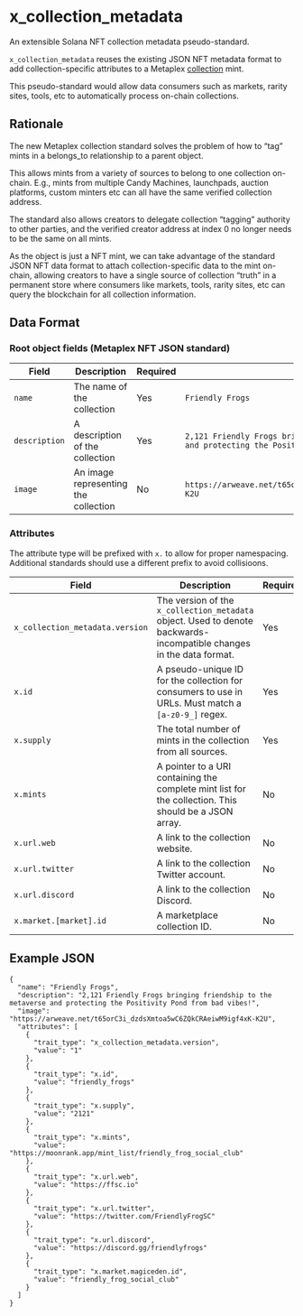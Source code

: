 # x_collection_metadata

An extensible Solana NFT collection metadata pseudo-standard.

`x_collection_metadata` reuses the existing JSON NFT metadata format to add collection-specific attributes to a Metaplex [collection](https://docs.metaplex.com/token-metadata/specification#collections) mint.

This pseudo-standard would allow data consumers such as markets, rarity sites, tools, etc to automatically process on-chain collections.

## Rationale

The new Metaplex collection standard solves the problem of how to “tag” mints in a belongs_to relationship to a parent object.

This allows mints from a variety of sources to belong to one collection on-chain. E.g., mints from multiple Candy Machines, launchpads, auction platforms, custom minters etc can all have the same verified collection address.

The standard also allows creators to delegate collection “tagging” authority to other parties, and the verified creator address at index 0 no longer needs to be the same on all mints.

As the object is just a NFT mint, we can take advantage of the standard JSON NFT data format to attach collection-specific data to the mint on-chain, allowing creators to have a single source of collection “truth” in a permanent store where consumers like markets, tools, rarity sites, etc can query the blockchain for all collection information.

## Data Format

### Root object fields (Metaplex NFT JSON standard)

| Field      | Description | Required | Example |
| ----------- | ----------- | ----------- | ----------- |
| `name`      | The name of the collection       | Yes | `Friendly Frogs` |
| `description`   | A description of the collection        | Yes | `2,121 Friendly Frogs bringing friendship to the metaverse and protecting the Positivity Pond from bad vibes!` |
| `image`   | An image representing the collection        | No | `https://arweave.net/t65orC3i_dzdsXmtoa5wC6ZQkCRAeiwM9igf4xK-K2U` |

### Attributes

The attribute type will be prefixed with `x.` to allow for proper namespacing. Additional standards should use a different prefix to avoid collisioons.

| Field      | Description | Required | Example |
| ----------- | ----------- | ----------- | ----------- |
| `x_collection_metadata.version` | The version of the `x_collection_metadata` object. Used to denote backwards-incompatible changes in the data format. | Yes | `1` |
| `x.id` | A pseudo-unique ID for the collection for consumers to use in URLs. Must match a `[a-z0-9_]` regex. | Yes | `friendly_frogs` |
| `x.supply` | The total number of mints in the collection from all sources. | Yes | `2121` |
| `x.mints` |  A pointer to a URI containing the complete mint list for the collection. This should be a JSON array. | No | `https://moonrank.app/mint_list/friendly_frog_social_club` |
| `x.url.web` |  A link to the collection website. | No | `https://ffsc.io` |
| `x.url.twitter` |  A link to the collection Twitter account. | No | `https://twitter.com/FriendlyFrogSC` |
| `x.url.discord` |  A link to the collection Discord. | No | `https://discord.gg/friendlyfrogs` |
| `x.market.[market].id` |  A marketplace collection ID. | No | `friendly_frog_social_club` |

## Example JSON

```
{
  "name": "Friendly Frogs",
  "description": "2,121 Friendly Frogs bringing friendship to the metaverse and protecting the Positivity Pond from bad vibes!",
  "image": "https://arweave.net/t65orC3i_dzdsXmtoa5wC6ZQkCRAeiwM9igf4xK-K2U",
  "attributes": [
    {
      "trait_type": "x_collection_metadata.version",
      "value": "1"
    },
    {
      "trait_type": "x.id",
      "value": "friendly_frogs"
    },
    {
      "trait_type": "x.supply",
      "value": "2121"
    },
    {
      "trait_type": "x.mints",
      "value": "https://moonrank.app/mint_list/friendly_frog_social_club"
    },
    {
      "trait_type": "x.url.web",
      "value": "https://ffsc.io"
    },
    {
      "trait_type": "x.url.twitter",
      "value": "https://twitter.com/FriendlyFrogSC"
    },
    {
      "trait_type": "x.url.discord",
      "value": "https://discord.gg/friendlyfrogs"
    },
    {
      "trait_type": "x.market.magiceden.id",
      "value": "friendly_frog_social_club"
    }
  ]
}
```
